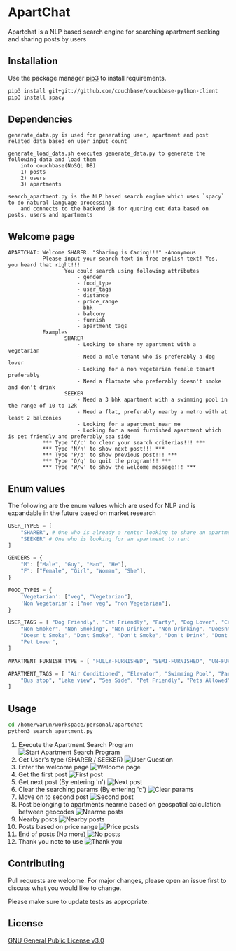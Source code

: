 # ApartChat

Apartchat is a NLP based search engine for searching apartment seeking and sharing posts by users

## Installation

Use the package manager [pip3](https://pip.pypa.io/en/stable/) to install requirements.

```bash
pip3 install git+git://github.com/couchbase/couchbase-python-client
pip3 install spacy
```

## Dependencies

```text
generate_data.py is used for generating user, apartment and post related data based on user input count

generate_load_data.sh executes generate_data.py to generate the following data and load them 
	into couchbase(NoSQL DB)
	1) posts
	2) users
	3) apartments

search_apartment.py is the NLP based search engine which uses `spacy` to do natural language processing 
	and connects to the backend DB for quering out data based on posts, users and apartments
```

## Welcome page

```text
APARTCHAT: Welcome SHARER. "Sharing is Caring!!!" -Anonymous
           Please input your search text in free english text! Yes, you heard that right!!!
                  You could search using following attributes
                      - gender
                      - food_type
                      - user_tags
                      - distance
                      - price_range
                      - bhk
                      - balcony
                      - furnish
                      - apartment_tags
           Examples
                  SHARER
                      - Looking to share my apartment with a vegetarian
                      - Need a male tenant who is preferably a dog lover
                      - Looking for a non vegetarian female tenant preferably
                      - Need a flatmate who preferably doesn't smoke and don't drink
                  SEEKER
                      - Need a 3 bhk apartment with a swimming pool in the range of 10 to 12k
                      - Need a flat, preferably nearby a metro with at least 2 balconies
                      - Looking for a apartment near me
                      - Looking for a semi furnished apartment which is pet friendly and preferably sea side
           *** Type 'C/c' to clear your search criterias!!! *** 
           *** Type 'N/n' to show next post!!! *** 
           *** Type 'P/p' to show previous post!!! *** 
           *** Type 'Q/q' to quit the program!!! *** 
           *** Type 'W/w' to show the welcome message!!! ***
```

## Enum values

The following are the enum values which are used for NLP and is expandable in the future based on market research
```python
USER_TYPES = [
	"SHARER", # One who is already a renter looking to share an apartment
	"SEEKER" # One who is looking for an apartment to rent
]

GENDERS = {
	"M": ["Male", "Guy", "Man", "He"],
	"F": ["Female", "Girl", "Woman", "She"],
}

FOOD_TYPES = {
	'Vegetarian': ["veg", "Vegetarian"],
	'Non Vegetarian': ["non veg", "non Vegetarian"],
}

USER_TAGS = [ "Dog Friendly", "Cat Friendly", "Party", "Dog Lover", "Cat Lover", "Loves Cat", "Loves Dog", "Easy Going",
	"Non Smoker", "Non Smoking", "Non Drinker", "Non Drinking", "Doesnt Drink", "Doesn't Drink", "Doesnt Smoke", 
	"Doesn't Smoke", "Dont Smoke", "Don't Smoke", "Don't Drink", "Dont Drink", "Not Drink", "Not Smoke", "Loves Pet",
	"Pet Lover",
]

APARTMENT_FURNISH_TYPE = [ "FULLY-FURNISHED", "SEMI-FURNISHED", "UN-FURNISHED", ]

APARTMENT_TAGS = [ "Air Conditioned", "Elevator", "Swimming Pool", "Parking", "Dog Friendly", "Cat Friendly", "Park", 
	"Bus stop", "Lake view", "Sea Side", "Pet Friendly", "Pets Allowed", "Metro", "Beach Side",
]
```

## Usage

```bash
cd /home/varun/workspace/personal/apartchat
python3 search_apartment.py
```
1) Execute the Apartment Search Program
![Start Apartment Search Program](https://raw.githubusercontent.com/varundeboss/apartchat/master/screenshots/1_start_search_program.png)
2) Get User's type (SHARER / SEEKER)
![User Question](https://raw.githubusercontent.com/varundeboss/apartchat/master/screenshots/2_user_question.png)
3) Enter the welcome page
![Welcome page](https://raw.githubusercontent.com/varundeboss/apartchat/master/screenshots/3_welcome_page.png)
4) Get the first post
![First post](https://raw.githubusercontent.com/varundeboss/apartchat/master/screenshots/4_first_post.png)
5) Get next post (By entering 'n')
![Next post](https://raw.githubusercontent.com/varundeboss/apartchat/master/screenshots/5_next_post.png)
6) Clear the searching params (By entering 'c')
![Clear params](https://raw.githubusercontent.com/varundeboss/apartchat/master/screenshots/6_cleared_post.png)
7) Move on to second post
![Second post](https://raw.githubusercontent.com/varundeboss/apartchat/master/screenshots/6_second_post.png)
8) Post belonging to apartments nearme based on geospatial calculation between geocodes
![Nearme posts](https://raw.githubusercontent.com/varundeboss/apartchat/master/screenshots/7_nearme_apartment.png)
9) Nearby posts
![Nearby posts](https://raw.githubusercontent.com/varundeboss/apartchat/master/screenshots/8_nearby_post.png)
10) Posts based on price range
![Price posts](https://raw.githubusercontent.com/varundeboss/apartchat/master/screenshots/9_price_range.png)
11) End of posts (No more)
![No posts](https://raw.githubusercontent.com/varundeboss/apartchat/master/screenshots/10_no_more_posts.png)
12) Thank you note to use
![Thank you](https://raw.githubusercontent.com/varundeboss/apartchat/master/screenshots/11_thank_you.png)

## Contributing
Pull requests are welcome. For major changes, please open an issue first to discuss what you would like to change.

Please make sure to update tests as appropriate.

## License
[GNU General Public License v3.0](https://www.gnu.org/licenses/gpl-3.0.en.html)
